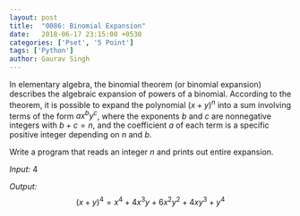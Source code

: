 ```yaml
---
layout: post
title:  "0086: Binomial Expansion"
date:   2018-06-17 23:15:00 +0530
categories: ['Pset', '5 Point']
tags: ['Python']
author: Gaurav Singh
---
```


In elementary algebra, the binomial theorem (or binomial expansion) describes the algebraic expansion of powers of a binomial. According to the theorem, it is possible to expand the polynomial $(x + y)^n$ into a sum involving terms of the form $ax^by^c$, where the exponents $b$ and $c$ are nonnegative integers with $b + c = n$, and the coefficient $a$ of each term is a specific positive integer depending on $n$ and $b$.

Write a program that reads an integer $n$ and prints out entire expansion.

_Input:_
4

_Output:_
$$ (x + y)^4 = x^4+4x^3y+6x^2y^2+4xy^3+y^4 $$
